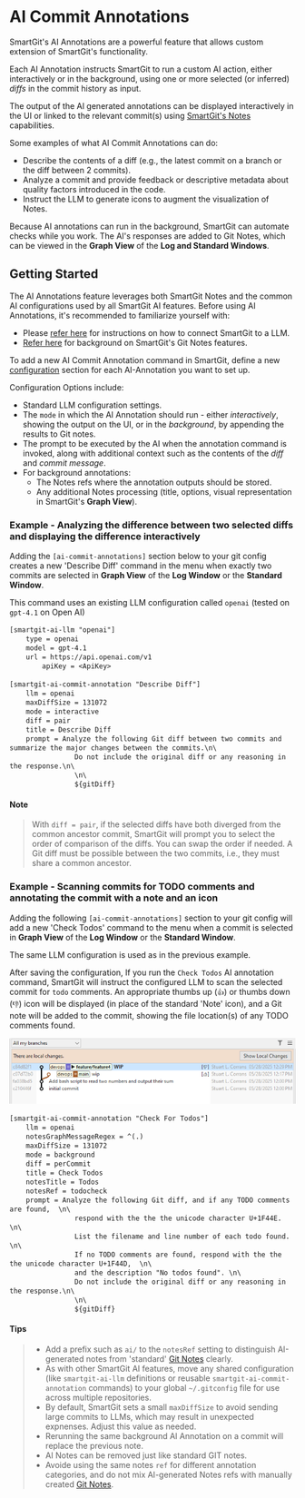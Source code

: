 # AI Commit Annotations

SmartGit's AI Annotations are a powerful feature that allows custom extension of SmartGit's functionality.

Each AI Annotation instructs SmartGit to run a custom AI action, either interactively or in the background, 
using one or more selected (or inferred) _diffs_ in the commit history as input.

The output of the AI generated annotations can be displayed interactively in the UI or linked to the relevant commit(s) using [SmartGit's Notes](Notes.md) capabilities.

Some examples of what AI Commit Annotations can do:
- Describe the contents of a diff (e.g., the latest commit on a branch or the diff between 2 commits).
- Analyze a commit and provide feedback or descriptive metadata about quality factors introduced in the code.
- Instruct the LLM to generate icons to augment the visualization of Notes.
  
Because AI annotations can run in the background, SmartGit can automate checks while you work. The AI's responses are added to Git Notes, which can be viewed in the **Graph View** of the **Log and Standard Windows**.

## Getting Started

The AI Annotations feature leverages both SmartGit Notes and the common AI configurations used by all SmartGit AI features.
Before using AI Annotations, it's recommended to familiarize yourself with:

- Please [refer here](../Integrations/AI.md#ai-llm-configuration-options) for instructions on how to connect SmartGit to a LLM.
- [Refer here](Notes.md) for background on SmartGit's Git Notes features.

To add a new AI Commit Annotation command in SmartGit, define a new [configuration](../Integrations/AI.md#ai-commit-annotation-configuration-options) section for each AI-Annotation you want to set up.

Configuration Options include:
- Standard LLM configuration settings.
- The `mode` in which the AI Annotation should run - either _interactively_, showing the output on the UI, or in the _background_, by appending the results to Git notes.
- The prompt to be executed by the AI when the annotation command is invoked, along with additional context such as the contents of the _diff_ and _commit message_.
- For background annotations:
  - The Notes refs where the annotation outputs should be stored.
  - Any additional Notes processing (title, options, visual representation in SmartGit's **Graph View**).

### Example - Analyzing the difference between two selected diffs and displaying the difference interactively

Adding the `[ai-commit-annotations]` section below to your git config creates a new 'Describe Diff' command in the menu when exactly two commits are selected in **Graph View** of the **Log Window** or the **Standard Window**.

This command uses an existing LLM configuration called `openai` (tested on `gpt-4.1` on Open AI)

```
[smartgit-ai-llm "openai"]
	type = openai
	model = gpt-4.1
	url = https://api.openai.com/v1
        apiKey = <ApiKey>

[smartgit-ai-commit-annotation "Describe Diff"]
	llm = openai
	maxDiffSize = 131072
	mode = interactive
	diff = pair
	title = Describe Diff
	prompt = Analyze the following Git diff between two commits and summarize the major changes between the commits.\n\
                Do not include the original diff or any reasoning in the response.\n\
                \n\
                ${gitDiff}
```

#### Note
> With `diff = pair`, if the selected diffs have both diverged from the common ancestor commit, SmartGit will prompt you to select the order of comparison of the diffs. You can swap the order if needed. A Git diff must be possible between the two commits, i.e., they must share a common ancestor.

### Example - Scanning commits for TODO comments and annotating the commit with a note and an icon

Adding the following `[ai-commit-annotations]` section to your git config will add a new 'Check Todos' command to the menu when a commit is selected in **Graph View** of the **Log Window** or the **Standard Window**.

The same LLM configuration is used as in the previous example.

After saving the configuration, If you run the `Check Todos` AI annotation command, SmartGit will instruct the configured LLM to scan the selected commit for `todo` comments.
An appropriate thumbs up (`👍`) or thumbs down (`👎`) icon will be displayed (in place of the standard 'Note' icon), and a Git note will be added to the commit, showing the file location(s) of any TODO comments found.

![AI Annotations in Standard Window](../images/AI-Annotations-StandardWindow.png)

```
[smartgit-ai-commit-annotation "Check For Todos"]
	llm = openai
	notesGraphMessageRegex = ^(.)
	maxDiffSize = 131072
	mode = background
	diff = perCommit
	title = Check Todos
	notesTitle = Todos
	notesRef = todocheck
	prompt = Analyze the following Git diff, and if any TODO comments are found,  \n\
                respond with the the the unicode character U+1F44E. \n\
                List the filename and line number of each todo found. \n\
                If no TODO comments are found, respond with the the the unicode character U+1F44D,  \n\
                and the description "No todos found". \n\
                Do not include the original diff or any reasoning in the response.\n\
                \n\
                ${gitDiff}
```

#### Tips
> - Add a prefix such as `ai/` to the `notesRef` setting to distinguish AI-generated notes from 'standard' [Git Notes](Notes.md) clearly.
> - As with other SmartGit AI features, move any shared configuration (like `smartgit-ai-llm` definitions or reusable `smartgit-ai-commit-annotation` commands) to your global `~/.gitconfig` file for use across multiple repositories.
> - By default, SmartGit sets a small `maxDiffSize` to avoid sending large commits to LLMs, which may result in unexpected expnenses. Adjust this value as needed.
> - Rerunning the same background AI Annotation on a commit will replace the previous note.
> - AI Notes can be removed just like standard GIT notes.
> - Avoide using the same notes `ref` for different annotation categories, and do not mix AI-generated Notes refs with manually created [Git Notes](Notes.md).
